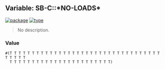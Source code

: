 ## Variable: SB-C::\*NO-LOADS\*
[![package](https://img.shields.io/badge/Package-SB--C-5f9ea0.svg?style=social&colorA=999999)](../) [![type](https://img.shields.io/badge/Type-Variable-5f9ea0.svg?style=social&colorA=999999)](../#variable) 

> No description.

### Value
```
#(T T T T T T T T T T T T T T T T T T T T T T T T T T T T T T T T T T T T T T T
  T T T T T T T T T T T T T T T T T T T T T T T)
```
